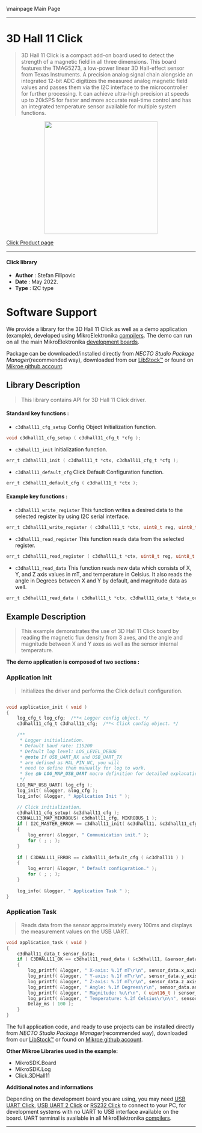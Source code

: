 \mainpage Main Page

---
# 3D Hall 11 Click

> 3D Hall 11 Click is a compact add-on board used to detect the strength of a magnetic field in all three dimensions. This board features the TMAG5273, a low-power linear 3D Hall-effect sensor from Texas Instruments. A precision analog signal chain alongside an integrated 12-bit ADC digitizes the measured analog magnetic field values and passes them via the I2C interface to the microcontroller for further processing. It can achieve ultra-high precision at speeds up to 20kSPS for faster and more accurate real-time control and has an integrated temperature sensor available for multiple system functions.

<p align="center">
  <img src="https://download.mikroe.com/images/click_for_ide/3dhall11_click.png" height=300px>
</p>

[Click Product page](https://www.mikroe.com/3d-hall-11-click)

---


#### Click library

- **Author**        : Stefan Filipovic
- **Date**          : May 2022.
- **Type**          : I2C type


# Software Support

We provide a library for the 3D Hall 11 Click
as well as a demo application (example), developed using MikroElektronika
[compilers](https://www.mikroe.com/necto-studio).
The demo can run on all the main MikroElektronika [development boards](https://www.mikroe.com/development-boards).

Package can be downloaded/installed directly from *NECTO Studio Package Manager*(recommended way), downloaded from our [LibStock&trade;](https://libstock.mikroe.com) or found on [Mikroe github account](https://github.com/MikroElektronika/mikrosdk_click_v2/tree/master/clicks).

## Library Description

> This library contains API for 3D Hall 11 Click driver.

#### Standard key functions :

- `c3dhall11_cfg_setup` Config Object Initialization function.
```c
void c3dhall11_cfg_setup ( c3dhall11_cfg_t *cfg );
```

- `c3dhall11_init` Initialization function.
```c
err_t c3dhall11_init ( c3dhall11_t *ctx, c3dhall11_cfg_t *cfg );
```

- `c3dhall11_default_cfg` Click Default Configuration function.
```c
err_t c3dhall11_default_cfg ( c3dhall11_t *ctx );
```

#### Example key functions :

- `c3dhall11_write_register` This function writes a desired data to the selected register by using I2C serial interface.
```c
err_t c3dhall11_write_register ( c3dhall11_t *ctx, uint8_t reg, uint8_t data_in );
```

- `c3dhall11_read_register` This function reads data from the selected register.
```c
err_t c3dhall11_read_register ( c3dhall11_t *ctx, uint8_t reg, uint8_t *data_out );
```

- `c3dhall11_read_data` This function reads new data which consists of X, Y, and Z axis values in mT, and temperature in Celsius. It also reads the angle in Degrees between X and Y by default, and magnitude data as well.
```c
err_t c3dhall11_read_data ( c3dhall11_t *ctx, c3dhall11_data_t *data_out );
```

## Example Description

> This example demonstrates the use of 3D Hall 11 Click board by reading the magnetic
flux density from 3 axes, and the angle and magnitude between X and Y axes
as well as the sensor internal temperature.

**The demo application is composed of two sections :**

### Application Init

> Initializes the driver and performs the Click default configuration.

```c

void application_init ( void )
{
    log_cfg_t log_cfg;  /**< Logger config object. */
    c3dhall11_cfg_t c3dhall11_cfg;  /**< Click config object. */

    /** 
     * Logger initialization.
     * Default baud rate: 115200
     * Default log level: LOG_LEVEL_DEBUG
     * @note If USB_UART_RX and USB_UART_TX 
     * are defined as HAL_PIN_NC, you will 
     * need to define them manually for log to work. 
     * See @b LOG_MAP_USB_UART macro definition for detailed explanation.
     */
    LOG_MAP_USB_UART( log_cfg );
    log_init( &logger, &log_cfg );
    log_info( &logger, " Application Init " );

    // Click initialization.
    c3dhall11_cfg_setup( &c3dhall11_cfg );
    C3DHALL11_MAP_MIKROBUS( c3dhall11_cfg, MIKROBUS_1 );
    if ( I2C_MASTER_ERROR == c3dhall11_init( &c3dhall11, &c3dhall11_cfg ) ) 
    {
        log_error( &logger, " Communication init." );
        for ( ; ; );
    }
    
    if ( C3DHALL11_ERROR == c3dhall11_default_cfg ( &c3dhall11 ) )
    {
        log_error( &logger, " Default configuration." );
        for ( ; ; );
    }
    
    log_info( &logger, " Application Task " );
}

```

### Application Task

> Reads data from the sensor approximately every 100ms and displays the measurement values on the USB UART.

```c
void application_task ( void )
{
    c3dhall11_data_t sensor_data;
    if ( C3DHALL11_OK == c3dhall11_read_data ( &c3dhall11, &sensor_data ) )
    {
        log_printf( &logger, " X-axis: %.1f mT\r\n", sensor_data.x_axis );
        log_printf( &logger, " Y-axis: %.1f mT\r\n", sensor_data.y_axis );
        log_printf( &logger, " Z-axis: %.1f mT\r\n", sensor_data.z_axis );
        log_printf( &logger, " Angle: %.1f Degrees\r\n", sensor_data.angle );
        log_printf( &logger, " Magnitude: %u\r\n", ( uint16_t ) sensor_data.magnitude );
        log_printf( &logger, " Temperature: %.2f Celsius\r\n\n", sensor_data.temperature );
        Delay_ms ( 100 );
    }
}
```

The full application code, and ready to use projects can be installed directly from *NECTO Studio Package Manager*(recommended way), downloaded from our [LibStock&trade;](https://libstock.mikroe.com) or found on [Mikroe github account](https://github.com/MikroElektronika/mikrosdk_click_v2/tree/master/clicks).

**Other Mikroe Libraries used in the example:**

- MikroSDK.Board
- MikroSDK.Log
- Click.3DHall11

**Additional notes and informations**

Depending on the development board you are using, you may need
[USB UART Click](https://www.mikroe.com/usb-uart-click),
[USB UART 2 Click](https://www.mikroe.com/usb-uart-2-click) or
[RS232 Click](https://www.mikroe.com/rs232-click) to connect to your PC, for
development systems with no UART to USB interface available on the board. UART
terminal is available in all MikroElektronika
[compilers](https://shop.mikroe.com/compilers).

---
